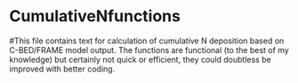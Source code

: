 # CumulativeNfunctions
#This file contains text for calculation of cumulative N deposition based on C-BED/FRAME model output. The functions are functional (to the best of my knowledge) but certainly not quick or efficient, they could doubtless be improved with better coding. 
